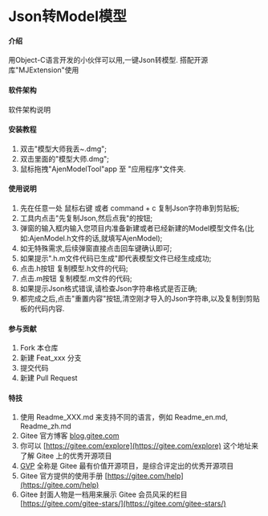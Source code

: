# Json转Model模型

#### 介绍
用Object-C语言开发的小伙伴可以用,一键Json转模型. 搭配开源库"MJExtension"使用

#### 软件架构
软件架构说明


#### 安装教程

1.  双击"模型大师我丢~.dmg";
2.  双击里面的"模型大师.dmg";
3.  鼠标拖拽"AjenModelTool"app 至 "应用程序"文件夹.

#### 使用说明

1.  先在任意一处 鼠标右键 或者 command + c 复制Json字符串到剪贴板;
2.  工具内点击"先复制Json,然后点我"的按钮;
3.  弹窗的输入框内输入您项目内准备新建或者已经新建的Model模型文件名(比如:AjenModel.h文件的话,就填写AjenModel);
4.  如无特殊需求,后续弹窗直接点击回车键确认即可;
5.  如果提示".h.m文件代码已生成"即代表模型文件已经生成成功;
6.  点击.h按钮 复制模型.h文件的代码;
7.  点击.m按钮 复制模型.m文件的代码;
8.  如果提示Json格式错误,请检查Json字符串格式是否正确;
9.  都完成之后,点击"重置内容"按钮,清空刚才导入的Json字符串,以及复制到剪贴板的代码内容.

#### 参与贡献

1.  Fork 本仓库
2.  新建 Feat_xxx 分支
3.  提交代码
4.  新建 Pull Request


#### 特技

1.  使用 Readme\_XXX.md 来支持不同的语言，例如 Readme\_en.md, Readme\_zh.md
2.  Gitee 官方博客 [blog.gitee.com](https://blog.gitee.com)
3.  你可以 [https://gitee.com/explore](https://gitee.com/explore) 这个地址来了解 Gitee 上的优秀开源项目
4.  [GVP](https://gitee.com/gvp) 全称是 Gitee 最有价值开源项目，是综合评定出的优秀开源项目
5.  Gitee 官方提供的使用手册 [https://gitee.com/help](https://gitee.com/help)
6.  Gitee 封面人物是一档用来展示 Gitee 会员风采的栏目 [https://gitee.com/gitee-stars/](https://gitee.com/gitee-stars/)
